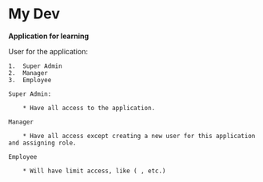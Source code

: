 # **My Dev**

**Application for learning**

User for the application:

	1.	Super Admin
	2.	Manager
	3.	Employee

	Super Admin:

		* Have all access to the application.

	Manager

		* Have all access except creating a new user for this application and assigning role.

	Employee

		* Will have limit access, like ( , etc.)
